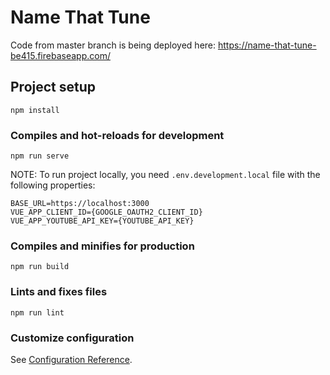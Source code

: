 # Name That Tune
Code from master branch is being deployed here:
https://name-that-tune-be415.firebaseapp.com/

## Project setup
```
npm install
```

### Compiles and hot-reloads for development
```
npm run serve
```
NOTE: To run project locally, you need `.env.development.local` file with the following properties:
```
BASE_URL=https://localhost:3000
VUE_APP_CLIENT_ID={GOOGLE_OAUTH2_CLIENT_ID}
VUE_APP_YOUTUBE_API_KEY={YOUTUBE_API_KEY}
```

### Compiles and minifies for production
```
npm run build
```

### Lints and fixes files
```
npm run lint
```

### Customize configuration
See [Configuration Reference](https://cli.vuejs.org/config/).
